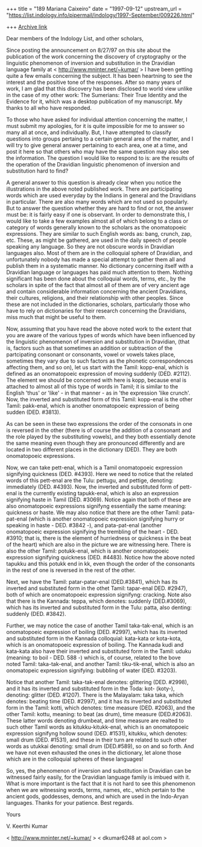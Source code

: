 +++
title = "189 Mariana Caixeiro"
date = "1997-09-12"
upstream_url = "https://list.indology.info/pipermail/indology/1997-September/009226.html"

+++
[Archive link](https://list.indology.info/pipermail/indology/1997-September/009226.html)

Dear members of the Indology List, and other scholars,

Since posting the announcement on 8/27/97 on this site about the publication
of the work concerning the discovery of cryptography or the linguistic
phenomenon of inversion and substitution in the Dravidian language family at
 < http://www.mninter.net/~kumar/  > I have been getting quite a few emails
concerning the subject. It has been heartning to see the interest and the
positive tone of the responses. After so many years of work, I am glad that
this discovery has been disclosed to world view unlike in the case of my
other work: The Sumerians: Their True Identity and the Evidence for it, which
was a desktop publication of my manuscript. My thanks to all who have
responded.

To those who have asked for individual attention concerning the matter, I
must submit my apologies, for it is quite impossible for me to answer so many
all at once, and individually. But, I have attempted to classify questions
into groups pertaing to a certain general area of the matter, and I will try
to give general answer pertaining to each area, one at a time, and post it
here so that others who may have the same question may also see the
information. The question I would like to respond to is: are the results of
the operation of the Dravidian linguistic phenomenon of inversion and
substitution hard to find?

A general answer to this question is already clear when you notice the
illustrations in the above noted published work. There are participating
words which are used everyday by the Indians in general and the Dravidians in
particular. There are also many words which are not used so popularly. But to
answer the question whether they are hard to find or not, the answer must be:
it is fairly easy if one is observant. In order to demonstrate this, I would
like to take a few examples almost all of which belong to a class or category
of words generally known to the scholars as the onomatopoeic expressions.
They are similar to such English words as: bang, crunch, zap, etc. These, as
might be gathered, are used in the daily speech of people speaking any
language. So they are not obscure words in Dravidian languages also. Most of
them are in the colloquial sphere of Dravidian, and unfortunately nobody has
made a special attempt to gather them all and publish them in a systematic
manner. No dictionary concerning itself with a Dravidian language or
languages has paid much attention to them. Nothing significant has been done
about the colloquial words, terms, etc., by the scholars in spite of the fact
that almost all of them are of very ancient age and contain considerable
information concerning the ancient Dravidians, their cultures, religions, and
their relationship with other peoples. Since these are not included in the
dictionaries, scholars, particularly those who have to rely on dictionaries
for their research concerning the Dravidians, miss much that might be useful
to them.

Now, assuming that you have read the above noted work to the extent that you
are aware of the various types of words which have been influenced by the
linguistic phenomenon of inversion and substitution in Dravidian, (that is,
factors such as that sometimes an addition or subtraction of the partcipating
consonant or consonants, vowel or vowels takes place, sometimes they vary due
to such factors as the phonetic correspondences affecting them, and so on),
let us start with the Tamil: kopp-enal, which is defined as an onomatopoeic
expression of moving suddenly (DED. #2112). The element we should be
concerned with here is kopp, because enal is attached to almost all of this
type of words in Tamil; it is similar to the English 'thus' or 'like'  - in
that manner - as in 'the expression 'like crunch'. Now, the inverted and
substituted form of this Tamil: kopp-enal is the other Tamil: pakk-enal,
which is another onomatopoeic expression of being sudden (DED. #3813).

As can be seen in these two expressions the order of the consonats in one is
reversed in the other (there is of course the addition of a consonant and the
role played by the substituting vowels), and they both essentially denote the
same meaning even though they are pronounced differently and are located in
two different places in the dictionary (DED). They are both onomatopoeic
expressions.

Now, we can take pett-enal, which is a Tamil onomatopoeic expression
signifying quickness (DED. #4393). Here we need to notice that the related
words of this pett-enal are the Tulu: pettugu, and pettige, denoting:
immediately (DED. #4393). Now, the inverted and substituted form of pett-enal
is the currently existing tapukk-enal, which is also an expression signifying
haste in Tamil (DED. #3069). Notice again that both of these are also
onomatopoeic expressions signifyng essentially the same meaning: quickness or
haste. We may also notice that there are the other Tamil: pata-pat-enal
(which is another onomatopoeic expression signifying hurry or speaking in
haste - DED. #3842 -), and pata-pat-enal (another onomatopoeic expression
signifying the trembling of the heart - DED. #3910; that is, there is the
element of hurriedness or quickness in the beat of the heart) which are also
in the picture we are witnessing here. There is also the other Tamil:
potukk-enal, which is another onomatopoeic expression signifying quickness
(DED. #4483). Notice how the above noted tapukku and this potukk end in kk,
even though the order of the consonants in the rest of one is reversed in the
rest of the other.

Next, we have the Tamil: patar-patar-enal (DED.#3841), which has its inverted
and substituted form in the othet Tamil: tapar-enal DED. #2947), both of
which are onomatopoeic expression signifyng: cracking. Note also that there
is the Kannada: teppa, which denotes: suddenly (DED.#3069), which has its
inverted and substituted form in the Tulu: patta, also denting: suddenly
(DED. #3842).

Further, we may notice the case of another Tamil taka-tak-enal, which is an
onomatopoeic expression of boiling (DED. #2997), which has its inverted and
substituted form in the Kannada colloquial: kata-kata or kota-kota, which is
an onomatopoeic expression of boiling. The Kannada kudi and kata-kata also
have their inverted and substituted form in the Tamil: uduku (meaning: to
boil - DED. 588 -) which is, of course, related to the bove noted Tamil:
taka-tak-enal, and another Tamil: tiku-tik-enal, which is also an onomatopeic
expression signifying: bubbling of water (DED. #3203).

Notice that another Tamil: taka-tak-enal denotes: glittering (DED. #2998),
and it has its inverted and substituted form in the Toda: kot- (koty-),
denoting: glitter (DED. #1207). There is  the Malayalam: taka taka, which
denotes: beating time (DED. #2997), and it has its inverted and substituted
form in the Tamil: kotti, which denotes: time measure (DED. #2063), and the
other Tamil: kottu, meaning: to beat (as drum), time measure (DED.#2063).
These latter words denoting drumbeat, and time measure are realted to such
other Tamil words as kitukku-kitukk-enal, which is an onomatopoeic expression
signifyng hollow sound (DED. #1531), kitukku, which denotes: small drum (DED.
#1531), and these in their turn are related to such other words as utukkai
denoting: small drum (DED.#589), so on and so forth. And we have
not even exhausted the ones in the dictionary, let alone those which are in
the colloquial spheres of these languages!

So, yes, the phenomenon of inversion and substitution in Dravidian can be
witnessed fairly easily, for the Dravidian language family is imbued with it.
What is more important is the fact that it is not hard to see this phenomenon
when we are witnessing words, terms, names, etc., which pertain to the
ancient gods, goddesses, demons, and which are used in the Indo-Aryan
languages.
Thanks for your patience. Best regards.

Yours

V. Keerthi Kumar

<  http://www.mninter.net/~kumar/  >
<  dkumar6248 at aol.com  >



